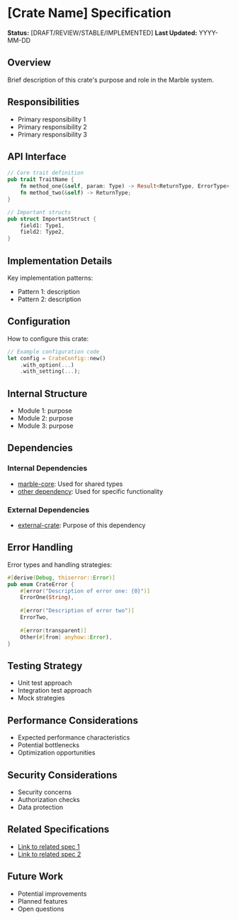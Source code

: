 # [Crate Name] Specification

**Status:** [DRAFT/REVIEW/STABLE/IMPLEMENTED]
**Last Updated:** YYYY-MM-DD

## Overview

Brief description of this crate's purpose and role in the Marble system.

## Responsibilities

- Primary responsibility 1
- Primary responsibility 2
- Primary responsibility 3

## API Interface

```rust
// Core trait definition
pub trait TraitName {
    fn method_one(&self, param: Type) -> Result<ReturnType, ErrorType>;
    fn method_two(&self) -> ReturnType;
}

// Important structs
pub struct ImportantStruct {
    field1: Type1,
    field2: Type2,
}
```

## Implementation Details

Key implementation patterns:

- Pattern 1: description
- Pattern 2: description

## Configuration

How to configure this crate:

```rust
// Example configuration code
let config = CrateConfig::new()
    .with_option(...)
    .with_setting(...);
```

## Internal Structure

- Module 1: purpose
- Module 2: purpose
- Module 3: purpose

## Dependencies

### Internal Dependencies
- [marble-core](marble_core.md): Used for shared types
- [other dependency](other_dependency.md): Used for specific functionality

### External Dependencies
- [external-crate](../dependencies/external_crate.md): Purpose of this dependency

## Error Handling

Error types and handling strategies:

```rust
#[derive(Debug, thiserror::Error)]
pub enum CrateError {
    #[error("Description of error one: {0}")]
    ErrorOne(String),
    
    #[error("Description of error two")]
    ErrorTwo,
    
    #[error(transparent)]
    Other(#[from] anyhow::Error),
}
```

## Testing Strategy

- Unit test approach
- Integration test approach
- Mock strategies

## Performance Considerations

- Expected performance characteristics
- Potential bottlenecks
- Optimization opportunities

## Security Considerations

- Security concerns
- Authorization checks
- Data protection

## Related Specifications

- [Link to related spec 1](../path/to/spec1.md)
- [Link to related spec 2](../path/to/spec2.md)

## Future Work

- Potential improvements
- Planned features
- Open questions
